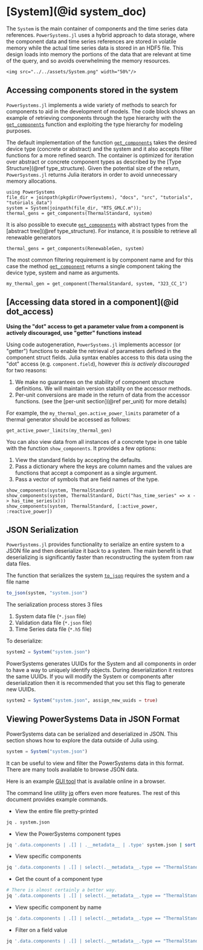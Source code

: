 # [System](@id system_doc)

The `System` is the main container of components and the time series data references.
`PowerSystems.jl` uses a hybrid approach to data storage, where the component data and time
series references are stored in volatile memory while the actual time series data is stored
in an HDF5 file. This design loads into memory the portions of the data that are relevant
at time of the query, and so avoids overwhelming the memory resources.

```@raw html
<img src="../../assets/System.png" width="50%"/>
```

## Accessing components stored in the system

`PowerSystems.jl` implements a wide variety of methods to search for components to
aid in the development of models. The code block shows an example of
retrieving components through the type hierarchy with the [`get_components`](@ref)
function and exploiting the type hierarchy for modeling purposes.

The default implementation of the function [`get_components`](@ref) takes the desired device
type (concrete or abstract) and the system and it also accepts filter functions for a more
refined search. The container is optimized for iteration over abstract or concrete component
types as described by the [Type Structure](@ref type_structure). Given the potential size of the return,
`PowerSystems.jl` returns Julia iterators in order to avoid unnecessary memory allocations.

```@repl system
using PowerSystems
file_dir = joinpath(pkgdir(PowerSystems), "docs", "src", "tutorials", "tutorials_data")
system = System(joinpath(file_dir, "RTS_GMLC.m"));
thermal_gens = get_components(ThermalStandard, system)
```

It is also possible to execute [`get_components`](@ref) with abstract types from the
[abstract tree](@ref type_structure). For instance, it is possible to retrieve all renewable
generators

```@repl system
thermal_gens = get_components(RenewableGen, system)
```

The most common filtering requirement is by component name and for this case the method
[`get_component`](@ref) returns a single component taking the device type, system and name as arguments.

```@repl system
my_thermal_gen = get_component(ThermalStandard, system, "323_CC_1")
```

## [Accessing data stored in a component](@id dot_access)

__Using the "dot" access to get a parameter value from a component is actively discouraged, use "getter" functions instead__

Using code autogeneration, `PowerSystems.jl` implements accessor (or "getter") functions to
enable the retrieval of parameters defined in the component struct fields. Julia syntax enables
access to this data using the "dot" access (e.g. `component.field`), however
_this is actively discouraged_ for two reasons:

 1. We make no guarantees on the stability of component structure definitions. We will maintain version stability on the accessor methods.
 2. Per-unit conversions are made in the return of data from the accessor functions. (see the [per-unit section](@ref per_unit) for more details)

For example, the `my_thermal_gen.active_power_limits` parameter of a thermal generator should be accessed as follows:

```@repl system
get_active_power_limits(my_thermal_gen)
```

You can also view data from all instances of a concrete type in one table with the function `show_components`. It provides a few options:

 1. View the standard fields by accepting the defaults.
 2. Pass a dictionary where the keys are column names and the values are functions that accept a component as a single argument.
 3. Pass a vector of symbols that are field names of the type.

```@repl system
show_components(system, ThermalStandard)
show_components(system, ThermalStandard, Dict("has_time_series" => x -> has_time_series(x)))
show_components(system, ThermalStandard, [:active_power, :reactive_power])
```

## JSON Serialization

`PowerSystems.jl` provides functionality to serialize an entire system to a JSON
file and then deserialize it back to a system. The main benefit is that
deserializing is significantly faster than reconstructing the system from raw
data files.

The function that serializes the system [`to_json`](@ref) requires the system and a file name

```julia
to_json(system, "system.json")
```

The serialization process stores 3 files

1. System data file (`*.json` file)
2. Validation data file (`*.json` file)
3. Time Series data file (`*.h5` file)

To deserialize:

```julia
system2 = System("system.json")
```

PowerSystems generates UUIDs for the System and all components in order to have
a way to uniquely identify objects. During deserialization it restores the same
UUIDs.  If you will modify the System or components after deserialization then
it is recommended that you set this flag to generate new UUIDs.

```julia
system2 = System("system.json", assign_new_uuids = true)
```

## Viewing PowerSystems Data in JSON Format

PowerSystems data can be serialized and deserialized in JSON. This section shows how to
explore the data outside of Julia using.

```julia
system = System("system.json")
```

It can be useful to view and filter the PowerSystems data in this format. There
are many tools available to browse JSON data.

Here is an example [GUI tool](http://jsonviewer.stack.hu) that is available
online in a browser.

The command line utility [jq](https://stedolan.github.io/jq/) offers even more
features. The rest of this document provides example commands.

- View the entire file pretty-printed

```zsh
jq . system.json
```

- View the PowerSystems component types

```zsh
jq '.data.components | .[] | .__metadata__ | .type' system.json | sort | uniq
```

- View specific components

```zsh
jq '.data.components | .[] | select(.__metadata__.type == "ThermalStandard")' system.json
```

- Get the count of a component type

```zsh
# There is almost certainly a better way.
jq '.data.components | .[] | select(.__metadata__.type == "ThermalStandard")' system.json | grep -c ThermalStandard
```

- View specific component by name

```zsh
jq '.data.components | .[] | select(.__metadata__.type == "ThermalStandard" and .name == "107_CC_1")' system.json
```

- Filter on a field value

```zsh
jq '.data.components | .[] | select(.__metadata__.type == "ThermalStandard" and .active_power > 2.3)' system.json
```
